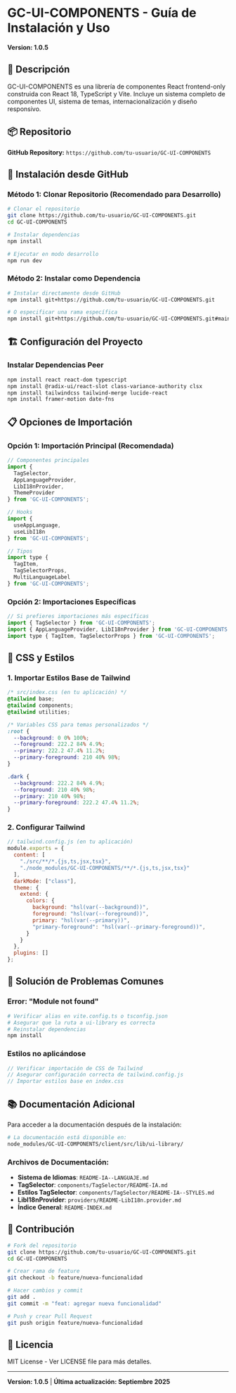 # GC-UI-COMPONENTS - Guía de Instalación y Uso

**Version: 1.0.5**

## 📖 Descripción

GC-UI-COMPONENTS es una librería de componentes React frontend-only construida con React 18, TypeScript y Vite. Incluye un sistema completo de componentes UI, sistema de temas, internacionalización y diseño responsivo.

## 📦 Repositorio

**GitHub Repository:** `https://github.com/tu-usuario/GC-UI-COMPONENTS`

## 🚀 Instalación desde GitHub

### **Método 1: Clonar Repositorio (Recomendado para Desarrollo)**

```bash
# Clonar el repositorio
git clone https://github.com/tu-usuario/GC-UI-COMPONENTS.git
cd GC-UI-COMPONENTS

# Instalar dependencias
npm install

# Ejecutar en modo desarrollo
npm run dev
```

### **Método 2: Instalar como Dependencia**

```bash
# Instalar directamente desde GitHub
npm install git+https://github.com/tu-usuario/GC-UI-COMPONENTS.git

# O especificar una rama específica
npm install git+https://github.com/tu-usuario/GC-UI-COMPONENTS.git#main
```


## 🏗️ Configuración del Proyecto

### **Instalar Dependencias Peer**

```bash
npm install react react-dom typescript
npm install @radix-ui/react-slot class-variance-authority clsx
npm install tailwindcss tailwind-merge lucide-react
npm install framer-motion date-fns
```

## 📋 Opciones de Importación

### **Opción 1: Importación Principal (Recomendada)**

```jsx
// Componentes principales
import { 
  TagSelector,
  AppLanguageProvider,
  LibI18nProvider,
  ThemeProvider 
} from 'GC-UI-COMPONENTS';

// Hooks
import { 
  useAppLanguage,
  useLibI18n 
} from 'GC-UI-COMPONENTS';

// Tipos
import type { 
  TagItem,
  TagSelectorProps,
  MultiLanguageLabel 
} from 'GC-UI-COMPONENTS';
```

### **Opción 2: Importaciones Específicas**

```jsx
// Si prefieres importaciones más específicas
import { TagSelector } from 'GC-UI-COMPONENTS';
import { AppLanguageProvider, LibI18nProvider } from 'GC-UI-COMPONENTS';
import type { TagItem, TagSelectorProps } from 'GC-UI-COMPONENTS';
```


## 🎨 CSS y Estilos

### **1. Importar Estilos Base de Tailwind**

```css
/* src/index.css (en tu aplicación) */
@tailwind base;
@tailwind components;
@tailwind utilities;

/* Variables CSS para temas personalizados */
:root {
  --background: 0 0% 100%;
  --foreground: 222.2 84% 4.9%;
  --primary: 222.2 47.4% 11.2%;
  --primary-foreground: 210 40% 98%;
}

.dark {
  --background: 222.2 84% 4.9%;
  --foreground: 210 40% 98%;
  --primary: 210 40% 98%;
  --primary-foreground: 222.2 47.4% 11.2%;
}
```

### **2. Configurar Tailwind**

```javascript
// tailwind.config.js (en tu aplicación)
module.exports = {
  content: [
    "./src/**/*.{js,ts,jsx,tsx}",
    "./node_modules/GC-UI-COMPONENTS/**/*.{js,ts,jsx,tsx}"
  ],
  darkMode: ["class"],
  theme: {
    extend: {
      colors: {
        background: "hsl(var(--background))",
        foreground: "hsl(var(--foreground))",
        primary: "hsl(var(--primary))",
        "primary-foreground": "hsl(var(--primary-foreground))",
      }
    }
  },
  plugins: []
};
```


## 🐛 Solución de Problemas Comunes


### **Error: "Module not found"**

```bash
# Verificar alias en vite.config.ts o tsconfig.json
# Asegurar que la ruta a ui-library es correcta
# Reinstalar dependencias
npm install
```

### **Estilos no aplicándose**

```jsx
// Verificar importación de CSS de Tailwind
// Asegurar configuración correcta de tailwind.config.js
// Importar estilos base en index.css
```

## 📚 Documentación Adicional

Para acceder a la documentación después de la instalación:

```bash
# La documentación está disponible en:
node_modules/GC-UI-COMPONENTS/client/src/lib/ui-library/
```

### **Archivos de Documentación:**
- **Sistema de Idiomas**: `README-IA--LANGUAJE.md`
- **TagSelector**: `components/TagSelector/README-IA.md`
- **Estilos TagSelector**: `components/TagSelector/README-IA--STYLES.md`
- **LibI18nProvider**: `providers/README-LibI18n.provider.md`
- **Índice General**: `README-INDEX.md`

## 🤝 Contribución

```bash
# Fork del repositorio
git clone https://github.com/tu-usuario/GC-UI-COMPONENTS.git
cd GC-UI-COMPONENTS

# Crear rama de feature
git checkout -b feature/nueva-funcionalidad

# Hacer cambios y commit
git add .
git commit -m "feat: agregar nueva funcionalidad"

# Push y crear Pull Request
git push origin feature/nueva-funcionalidad
```

## 📄 Licencia

MIT License - Ver LICENSE file para más detalles.

---

**Version: 1.0.5** | **Última actualización: Septiembre 2025**